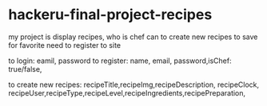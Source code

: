 # hackeru-final-project-recipes

my project is display recipes, 
who is chef can to create new recipes
to save for favorite need to register to site

to login: eamil, password
to register: name, email, password,isChef: true/false,

to create new recipes: recipeTitle,recipeImg,recipeDescription, recipeClock, recipeUser,recipeType,recipeLevel,recipeIngredients,recipePreparation,
